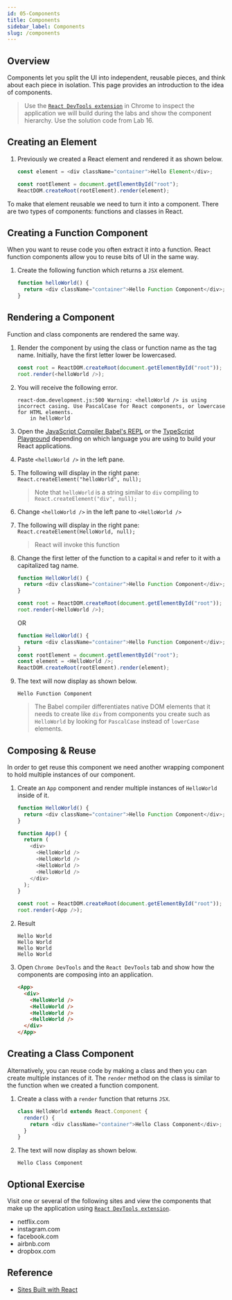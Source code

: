 ```yaml
---
id: 05-Components
title: Components
sidebar_label: Components
slug: /components
---
```


## Overview

Components let you split the UI into independent, reusable pieces, and think about each piece in isolation. This page provides an introduction to the idea of components.

> Use the [`React DevTools extension`](https://chrome.google.com/webstore/detail/react-developer-tools/fmkadmapgofadopljbjfkapdkoienihi?hl=en) in Chrome to inspect the application we will build during the labs and show the component hierarchy. Use the solution code from Lab 16.

## Creating an Element

1. Previously we created a React element and rendered it as shown below.

   ```js
   const element = <div className="container">Hello Element</div>;

   const rootElement = document.getElementById("root");
   ReactDOM.createRoot(rootElement).render(element);
   ```

To make that element reusable we need to turn it into a component.
There are two types of components: functions and classes in React.

## Creating a Function Component

When you want to reuse code you often extract it into a function. React function components allow you to reuse bits of UI in the same way.

1. Create the following function which returns a `JSX` element.

   ```js
   function helloWorld() {
     return <div className="container">Hello Function Component</div>;
   }
   ```

## Rendering a Component

Function and class components are rendered the same way.

1. Render the component by using the class or function name as the tag name. Initially, have the first letter lower be lowercased.

   ```js
   const root = ReactDOM.createRoot(document.getElementById("root"));
   root.render(<helloWorld />);
   ```

1. You will receive the following error.

   ```
   react-dom.development.js:500 Warning: <helloWorld /> is using incorrect casing. Use PascalCase for React components, or lowercase for HTML elements.
       in helloWorld
   ```

1. Open the [JavaScript Compiler Babel's REPL](https://babeljs.io/repl) or the [TypeScript Playground](https://www.typescriptlang.org/play?#code/Q) depending on which language you are using to build your React applications.
1. Paste `<helloWorld />` in the left pane.
1. The following will display in the right pane: `React.createElement("helloWorld", null);`
   > Note that `helloWorld` is a string similar to `div` compiling to `React.createElement("div", null);`
1. Change `<helloWorld />` in the left pane to `<HelloWorld />`
1. The following will display in the right pane: `React.createElement(HelloWorld, null);`
   > React will invoke this function
1. Change the first letter of the function to a capital `H` and refer to it with a capitalized tag name.

   ```js
   function HelloWorld() {
     return <div className="container">Hello Function Component</div>;
   }

   const root = ReactDOM.createRoot(document.getElementById("root"));
   root.render(<HelloWorld />);
   ```

   OR

   ```js
   function HelloWorld() {
     return <div className="container">Hello Function Component</div>;
   }
   const rootElement = document.getElementById("root");
   const element = <HelloWorld />;
   ReactDOM.createRoot(rootElement).render(element);
   ```

1. The text will now display as shown below.

   ```
   Hello Function Component
   ```

   > The Babel compiler differentiates native DOM elements that it needs to create like `div` from components you create such as `HelloWorld` by looking for `PascalCase` instead of `lowerCase` elements.

## Composing & Reuse

In order to get reuse this component we need another wrapping component to hold multiple instances of our component.

1. Create an `App` component and render multiple instances of `HelloWorld` inside of it.

   ```js
   function HelloWorld() {
     return <div className="container">Hello Function Component</div>;
   }

   function App() {
     return (
       <div>
         <HelloWorld />
         <HelloWorld />
         <HelloWorld />
         <HelloWorld />
       </div>
     );
   }

   const root = ReactDOM.createRoot(document.getElementById("root"));
   root.render(<App />);
   ```

2. Result
   ```
   Hello World
   Hello World
   Hello World
   Hello World
   ```
3. Open `Chrome DevTools` and the `React DevTools` tab and show how the components are composing into an application.

   ```html
   <App>
     <div>
       <HelloWorld />
       <HelloWorld />
       <HelloWorld />
       <HelloWorld />
     </div>
   </App>
   ```

## Creating a Class Component

Alternatively, you can reuse code by making a class and then you can create multiple instances of it. The `render` method on the class is similar to the function when we created a function component.

1. Create a class with a `render` function that returns `JSX`.

   ```js
   class HelloWorld extends React.Component {
     render() {
       return <div className="container">Hello Class Component</div>;
     }
   }
   ```

1. The text will now display as shown below.
   ```
   Hello Class Component
   ```

## Optional Exercise

Visit one or several of the following sites and view the components that make up the application using [`React DevTools extension`](https://chrome.google.com/webstore/detail/react-developer-tools/fmkadmapgofadopljbjfkapdkoienihi?hl=en).

- netflix.com
- instagram.com
- facebook.com
- airbnb.com
- dropbox.com

## Reference

- [Sites Built with React](https://www.quora.com/Which-are-the-top-10-sites-built-with-ReactJS)
